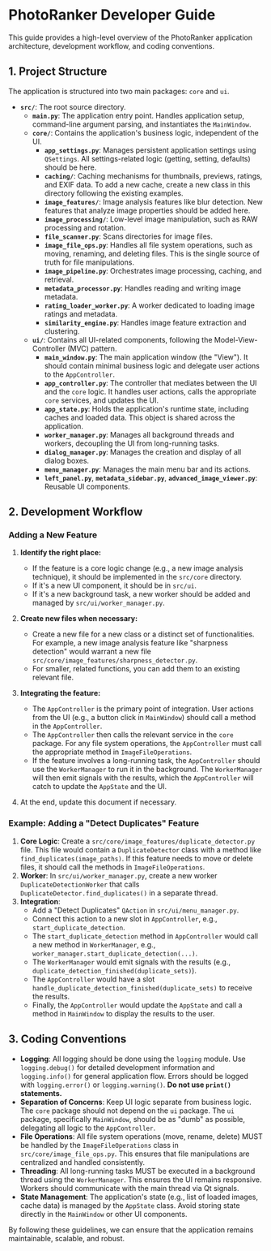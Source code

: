 # PhotoRanker Developer Guide

This guide provides a high-level overview of the PhotoRanker application architecture, development workflow, and coding conventions.

## 1. Project Structure

The application is structured into two main packages: `core` and `ui`.

- **`src/`**: The root source directory.
  - **`main.py`**: The application entry point. Handles application setup, command-line argument parsing, and instantiates the `MainWindow`.
  - **`core/`**: Contains the application's business logic, independent of the UI.
    - **`app_settings.py`**: Manages persistent application settings using `QSettings`. All settings-related logic (getting, setting, defaults) should be here.
    - **`caching/`**: Caching mechanisms for thumbnails, previews, ratings, and EXIF data. To add a new cache, create a new class in this directory following the existing examples.
    - **`image_features/`**: Image analysis features like blur detection. New features that analyze image properties should be added here.
    - **`image_processing/`**: Low-level image manipulation, such as RAW processing and rotation.
    - **`file_scanner.py`**: Scans directories for image files.
    - **`image_file_ops.py`**: Handles all file system operations, such as moving, renaming, and deleting files. This is the single source of truth for file manipulations.
    - **`image_pipeline.py`**: Orchestrates image processing, caching, and retrieval.
    - **`metadata_processor.py`**: Handles reading and writing image metadata.
    - **`rating_loader_worker.py`**: A worker dedicated to loading image ratings and metadata.
    - **`similarity_engine.py`**: Handles image feature extraction and clustering.
  - **`ui/`**: Contains all UI-related components, following the Model-View-Controller (MVC) pattern.
    - **`main_window.py`**: The main application window (the "View"). It should contain minimal business logic and delegate user actions to the `AppController`.
    - **`app_controller.py`**: The controller that mediates between the UI and the `core` logic. It handles user actions, calls the appropriate `core` services, and updates the UI.
    - **`app_state.py`**: Holds the application's runtime state, including caches and loaded data. This object is shared across the application.
    - **`worker_manager.py`**: Manages all background threads and workers, decoupling the UI from long-running tasks.
    - **`dialog_manager.py`**: Manages the creation and display of all dialog boxes.
    - **`menu_manager.py`**: Manages the main menu bar and its actions.
    - **`left_panel.py`**, **`metadata_sidebar.py`**, **`advanced_image_viewer.py`**: Reusable UI components.

## 2. Development Workflow

### Adding a New Feature

1.  **Identify the right place:**
    -   If the feature is a core logic change (e.g., a new image analysis technique), it should be implemented in the `src/core` directory.
    -   If it's a new UI component, it should be in `src/ui`.
    -   If it's a new background task, a new worker should be added and managed by `src/ui/worker_manager.py`.

2.  **Create new files when necessary:**
    -   Create a new file for a new class or a distinct set of functionalities. For example, a new image analysis feature like "sharpness detection" would warrant a new file `src/core/image_features/sharpness_detector.py`.
    -   For smaller, related functions, you can add them to an existing relevant file.

3.  **Integrating the feature:**
    -   The `AppController` is the primary point of integration. User actions from the UI (e.g., a button click in `MainWindow`) should call a method in the `AppController`.
    -   The `AppController` then calls the relevant service in the `core` package. For any file system operations, the `AppController` must call the appropriate method in `ImageFileOperations`.
    -   If the feature involves a long-running task, the `AppController` should use the `WorkerManager` to run it in the background. The `WorkerManager` will then emit signals with the results, which the `AppController` will catch to update the `AppState` and the UI.

4. At the end, update this document if necessary.

### Example: Adding a "Detect Duplicates" Feature

1.  **Core Logic**: Create a `src/core/image_features/duplicate_detector.py` file. This file would contain a `DuplicateDetector` class with a method like `find_duplicates(image_paths)`. If this feature needs to move or delete files, it should call the methods in `ImageFileOperations`.
2.  **Worker**: In `src/ui/worker_manager.py`, create a new worker `DuplicateDetectionWorker` that calls `DuplicateDetector.find_duplicates()` in a separate thread.
3.  **Integration**:
    -   Add a "Detect Duplicates" `QAction` in `src/ui/menu_manager.py`.
    -   Connect this action to a new slot in `AppController`, e.g., `start_duplicate_detection`.
    -   The `start_duplicate_detection` method in `AppController` would call a new method in `WorkerManager`, e.g., `worker_manager.start_duplicate_detection(...)`.
    -   The `WorkerManager` would emit signals with the results (e.g., `duplicate_detection_finished(duplicate_sets)`).
    -   The `AppController` would have a slot `handle_duplicate_detection_finished(duplicate_sets)` to receive the results.
    -   Finally, the `AppController` would update the `AppState` and call a method in `MainWindow` to display the results to the user.

## 3. Coding Conventions

-   **Logging**: All logging should be done using the `logging` module. Use `logging.debug()` for detailed development information and `logging.info()` for general application flow. Errors should be logged with `logging.error()` or `logging.warning()`. **Do not use `print()` statements.**
-   **Separation of Concerns**: Keep UI logic separate from business logic. The `core` package should not depend on the `ui` package. The `ui` package, specifically `MainWindow`, should be as "dumb" as possible, delegating all logic to the `AppController`.
-   **File Operations**: All file system operations (move, rename, delete) MUST be handled by the `ImageFileOperations` class in `src/core/image_file_ops.py`. This ensures that file manipulations are centralized and handled consistently.
-   **Threading**: All long-running tasks MUST be executed in a background thread using the `WorkerManager`. This ensures the UI remains responsive. Workers should communicate with the main thread via Qt signals.
-   **State Management**: The application's state (e.g., list of loaded images, cache data) is managed by the `AppState` class. Avoid storing state directly in the `MainWindow` or other UI components.

By following these guidelines, we can ensure that the application remains maintainable, scalable, and robust.
